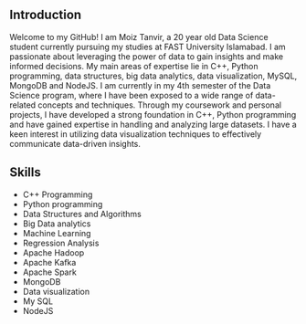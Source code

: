 ## Introduction

Welcome to my GitHub! I am Moiz Tanvir, a 20 year old Data Science student currently pursuing my studies at FAST University Islamabad. I am passionate about leveraging the power of data to gain insights and make informed decisions. My main areas of expertise lie in C++, Python programming, data structures, big data analytics, data visualization, MySQL, MongoDB and NodeJS.
I am currently in my 4th semester of the Data Science program, where I have been exposed to a wide range of data-related concepts and techniques. Through my coursework and personal projects, I have developed a strong foundation in C++, Python programming and have gained expertise in handling and analyzing large datasets. I have a keen interest in utilizing data visualization techniques to effectively communicate data-driven insights.

## Skills
- C++ Programming
- Python programming
- Data Structures and Algorithms
- Big Data analytics
- Machine Learning
- Regression Analysis
- Apache Hadoop
- Apache Kafka
- Apache Spark
- MongoDB
- Data visualization
- My SQL
- NodeJS
